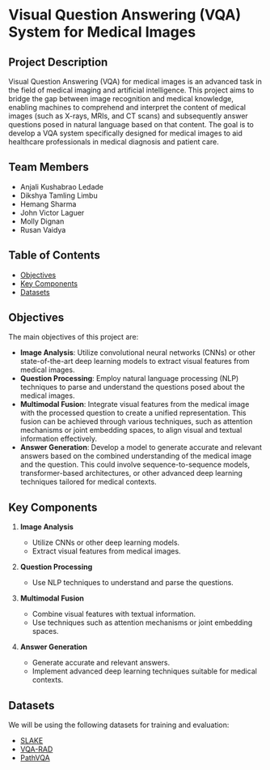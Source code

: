 # Visual Question Answering (VQA) System for Medical Images

## Project Description

Visual Question Answering (VQA) for medical images is an advanced task in the field of medical imaging and artificial intelligence. This project aims to bridge the gap between image recognition and medical knowledge, enabling machines to comprehend and interpret the content of medical images (such as X-rays, MRIs, and CT scans) and subsequently answer questions posed in natural language based on that content. The goal is to develop a VQA system specifically designed for medical images to aid healthcare professionals in medical diagnosis and patient care.

## Team Members

- Anjali Kushabrao Ledade
- Dikshya Tamling Limbu
- Hemang Sharma
- John Victor Laguer
- Molly Dignan
- Rusan Vaidya

## Table of Contents

- [Objectives](#objectives)
- [Key Components](#keyComponents)
- [Datasets](#datasets)

## Objectives

The main objectives of this project are:

- **Image Analysis**: Utilize convolutional neural networks (CNNs) or other state-of-the-art deep learning models to extract visual features from medical images.
- **Question Processing**: Employ natural language processing (NLP) techniques to parse and understand the questions posed about the medical images.
- **Multimodal Fusion**: Integrate visual features from the medical image with the processed question to create a unified representation. This fusion can be achieved through various techniques, such as attention mechanisms or joint embedding spaces, to align visual and textual information effectively.
- **Answer Generation**: Develop a model to generate accurate and relevant answers based on the combined understanding of the medical image and the question. This could involve sequence-to-sequence models, transformer-based architectures, or other advanced deep learning techniques tailored for medical contexts.

## Key Components

1. **Image Analysis**
   - Utilize CNNs or other deep learning models.
   - Extract visual features from medical images.

2. **Question Processing**
   - Use NLP techniques to understand and parse the questions.

3. **Multimodal Fusion**
   - Combine visual features with textual information.
   - Use techniques such as attention mechanisms or joint embedding spaces.

4. **Answer Generation**
   - Generate accurate and relevant answers.
   - Implement advanced deep learning techniques suitable for medical contexts.


## Datasets

We will be using the following datasets for training and evaluation:

- [SLAKE](https://huggingface.co/datasets/BoKelvin/SLAKE)
- [VQA-RAD](https://huggingface.co/datasets/flaviagiammarino/vqa-rad)
- [PathVQA](https://paperswithcode.com/dataset/pathvqa)

